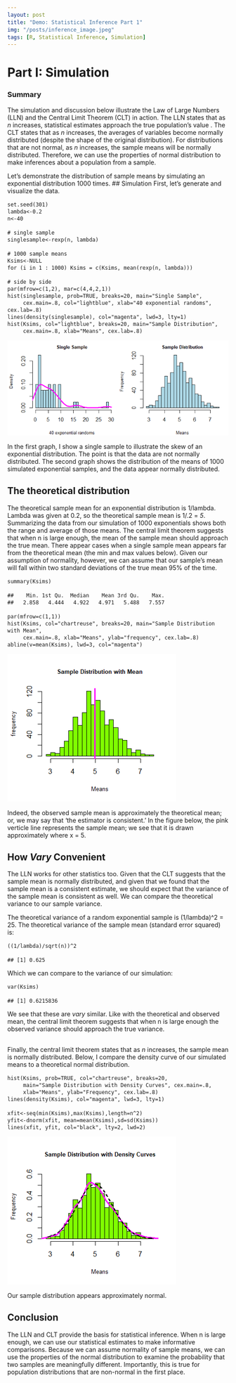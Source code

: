 ```yaml
---
layout: post
title: "Demo: Statistical Inference Part 1"
img: "/posts/inference_image.jpeg"
tags: [R, Statistical Inference, Simulation]
---
```


# Part I: Simulation

### Summary

The simulation and discussion below illustrate the Law of Large Numbers
(LLN) and the Central Limit Theorem (CLT) in action. The LLN states that
as *n* increases, statistical estimates approach the true population’s
value . The CLT states that as *n* increases, the averages of variables
become normally distributed (despite the shape of the original
distribution). For distributions that are not normal, as *n* increases,
the sample means will be normally distributed. Therefore, we can use the
properties of normal distribution to make inferences about a population
from a sample.

Let’s demonstrate the distribution of sample means by simulating an
exponential distribution 1000 times. \## Simulation First, let’s
generate and visualize the data.

    set.seed(301)
    lambda<-0.2
    n<-40

    # single sample
    singlesample<-rexp(n, lambda)

    # 1000 sample means
    Ksims<-NULL
    for (i in 1 : 1000) Ksims = c(Ksims, mean(rexp(n, lambda)))

    # side by side
    par(mfrow=c(1,2), mar=c(4,4,2,1))
    hist(singlesample, prob=TRUE, breaks=20, main="Single Sample", 
         cex.main=.8, col="lightblue", xlab="40 exponential randoms", cex.lab=.8)
    lines(density(singlesample), col="magenta", lwd=3, lty=1)
    hist(Ksims, col="lightblue", breaks=20, main="Sample Distribution", 
         cex.main=.8, xlab="Means", cex.lab=.8)

![](StatisticalInferencePart1_files/figure-markdown_strict/unnamed-chunk-1-1.png)

In the first graph, I show a single sample to illustrate the skew of an
exponential distribution. The point is that the data are not normally
distributed. The second graph shows the distribution of the means of
1000 simulated exponential samples, and the data appear normally
distributed.

## The theoretical distribution

The theoretical sample mean for an exponential distribution is 1/lambda.
Lambda was given at 0.2, so the theoretical sample mean is 1/.2 = *5*.
Summarizing the data from our simulation of 1000 exponentials shows both
the range and average of those means. The central limit theorem suggests
that when n is large enough, the mean of the sample mean should approach
the true mean. There appear cases when a single sample mean appears far
from the theoretical mean (the min and max values below). Given our
assumption of normality, however, we can assume that our sample’s mean
will fall within two standard deviations of the true mean 95% of the
time.

    summary(Ksims)

    ##    Min. 1st Qu.  Median    Mean 3rd Qu.    Max. 
    ##   2.858   4.444   4.922   4.971   5.488   7.557

    par(mfrow=c(1,1))
    hist(Ksims, col="chartreuse", breaks=20, main="Sample Distribution with Mean",
         cex.main=.8, xlab="Means", ylab="frequency", cex.lab=.8)
    abline(v=mean(Ksims), lwd=3, col="magenta")

![](StatisticalInferencePart1_files/figure-markdown_strict/unnamed-chunk-3-1.png)

Indeed, the observed sample mean is approximately the theoretical mean;
or, we may say that ‘the estimator is consistent.’ In the figure below,
the pink verticle line represents the sample mean; we see that it is
drawn approximately where x = 5.

## How *Vary* Convenient

The LLN works for other statistics too. Given that the CLT suggests that
the sample mean is normally distributed, and given that we found that
the sample mean is a consistent estimate, we should expect that the
variance of the sample mean is consistent as well. We can compare the
theoretical variance to our sample variance.

The theoretical variance of a random exponential sample is (1/lambda)^2
= 25. The theoretical variance of the sample mean (standard error
squared) is:

    ((1/lambda)/sqrt(n))^2

    ## [1] 0.625

Which we can compare to the variance of our simulation:

    var(Ksims)

    ## [1] 0.6215836

We see that these are *vary* similar. Like with the theoretical and
observed mean, the central limit theorem suggests that when n is large
enough the observed variance should approach the true variance.

## 

Finally, the central limit theorem states that as *n* increases, the
sample mean is normally distributed. Below, I compare the density curve
of our simulated means to a theoretical normal distribution.

    hist(Ksims, prob=TRUE, col="chartreuse", breaks=20, 
         main="Sample Distribution with Density Curves", cex.main=.8,
         xlab="Means", ylab="Frequency", cex.lab=.8)
    lines(density(Ksims), col="magenta", lwd=3, lty=1)

    xfit<-seq(min(Ksims),max(Ksims),length=n^2)
    yfit<-dnorm(xfit, mean=mean(Ksims),sd=sd(Ksims))
    lines(xfit, yfit, col="black", lty=2, lwd=2)

![](StatisticalInferencePart1_files/figure-markdown_strict/unnamed-chunk-6-1.png)

Our sample distribution appears approximately normal.

## Conclusion

The LLN and CLT provide the basis for statistical inference. When n is
large enough, we can use our statistical estimates to make informative
comparisons. Because we can assume normality of sample means, we can use
the properties of the normal distribution to examine the probability
that two samples are meaningfully different. Importantly, this is true
for population distributions that are non-normal in the first place.
